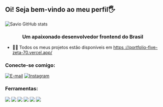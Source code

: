  <h2>Oi! Seja bem-vindo ao meu perfil🖐️</h2>
 
 ![Savio GitHub stats](https://github-readme-stats.vercel.app/api?username=Saviolss&show_icons=true&theme=onedark)
 
<h3 align="center">Um apaixonado desenvolvedor frontend do Brasil</h3>

- 👨‍💻 Todos os meus projetos estão disponíveis em [https ://portfolio-five-zeta-70.vercel.app/](https://portfolio-five-zeta-70.vercel.app/)



<h3 align="left">Conecte-se comigo:</h3>
<p align="left">
 
 [![E-mail ](https://img.shields.io/badge/Gmail-D14836?style=for-the-badge&logo=gmail&logoColor=white)](mailto:dev.saviols@gmail.com)  [![Instagram ](https://img.shields.io/badge/Instagram-E4405F?style=for-the-badge&logo=instagram&logoColor=white)](https://www.instagram.com/saviols_?igsh=Mmp4NmNtZGd1YTEw) 
</p>

<h3 align="left"> Ferramentas:</h3>
<div style="display: inline-block">
<div style="display: inline-block">
    <img src="https://img.shields.io/badge/HTML5-E34F26?style=for-the-badge&logo=html5&logoColor=white">
</div>
<div style="display: inline-block">
    <img src="https://img.shields.io/badge/CSS3-1572B6?style=for-the-badge&logo=css3&logoColor=white">
</div>
<div style="display: inline-block">
    <img src="https://img.shields.io/badge/JavaScript-F7DF1E?style=for-the-badge&logo=javascript&logoColor=black">
</div>
<div style="display: inline-block">
    <img src="https://img.shields.io/badge/React-20232A?style=for-the-badge&logo=react&logoColor=61DAFB">
</div>
<div style="display: inline-block">
    <img src="https://img.shields.io/badge/Angular-DD0031?style=for-the-badge&logo=angular&logoColor=white">
</div>
<div style="display: inline-block">
    <img src="https://img.shields.io/badge/TypeScript-007ACC?style=for-the-badge&logo=typescript&logoColor=white">
</div>
</div>

